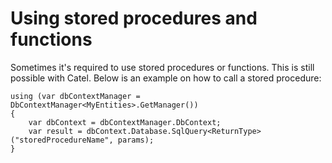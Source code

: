 # Using stored procedures and functions 

Sometimes it's required to use stored procedures or functions. This is still possible with Catel. Below is an example on how to call a stored procedure:

	using (var dbContextManager = DbContextManager<MyEntities>.GetManager())
	{
	    var dbContext = dbContextManager.DbContext;
	    var result = dbContext.Database.SqlQuery<ReturnType>("storedProcedureName", params);
	}
